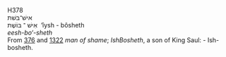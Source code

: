<body>
  <p>H378<br>  אישׁ־בּשׁת  <br> אִישׁ  ־ בּוֹשֶׁת  ‎  ‘ı̂ysh  - bôsheth  <br><i>eesh-bo‘-sheth </i><br>From <a href="h0376.htm">376</a> and <a href="h1322.htm">1322</a>  <i>man</i> <i>of</i> <i>shame</i>; <i>IshBosheth</i>, a son of King Saul: - Ish-bosheth.<br></p>
 </body>